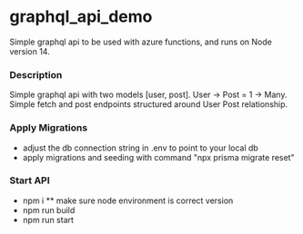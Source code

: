 # graphql_api_demo
Simple graphql api to be used with azure functions, and runs on Node version 14. 

<h3>Description</h3>
Simple graphql api with two models [user, post]. User -> Post = 1 -> Many.
Simple fetch and post endpoints structured around User Post relationship.

<h3>Apply Migrations</h3>
<ul>
  <li>adjust the db connection string in .env to point to your local db</li>
  <li>apply migrations and seeding with command "npx prisma migrate reset"</li>
</ul>


<h3>Start API</h3>
<ul>
  <li>npm i               ** make sure node environment is correct version</li>
  <li>npm run build</li>
  <li>npm run start</li>
</ul>


